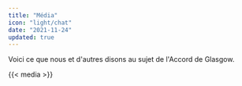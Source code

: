 ```yaml
---
title: "Média"
icon: "light/chat"
date: "2021-11-24"
updated: true
---
```


Voici ce que nous et d'autres disons au sujet de l'Accord de Glasgow.  

{{< media >}}